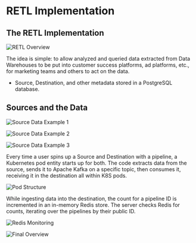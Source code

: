 # RETL Implementation

## The RETL Implementation

![RETL Overview](https://res-console.cloudinary.com/dhxeo4rvc/thumbnails/v1/image/upload/v1728053181/U2NyZWVuX1Nob3RfMjAyNC0xMC0wNF9hdF83LjI0LjMzX0FNX295ZWVtMg==/drilldown)

The idea is simple: to allow analyzed and queried data extracted from Data Warehouses to be put into customer success platforms, ad platforms, etc., for marketing teams and others to act on the data.

- Source, Destination, and other metadata stored in a PostgreSQL database.

## Sources and the Data

![Source Data Example 1](https://res-console.cloudinary.com/dhxeo4rvc/thumbnails/v1/image/upload/v1728053181/U2NyZWVuX1Nob3RfMjAyNC0xMC0wNF9hdF83LjI0LjQ5X0FNX2xqYjd5MA==/drilldown)

![Source Data Example 2](https://res-console.cloudinary.com/dhxeo4rvc/thumbnails/v1/image/upload/v1728053180/U2NyZWVuX1Nob3RfMjAyNC0xMC0wNF9hdF83LjE1LjU5X0FNX255dW13bg==/drilldown)

![Source Data Example 3](https://res-console.cloudinary.com/dhxeo4rvc/thumbnails/v1/image/upload/v1728053181/U2NyZWVuX1Nob3RfMjAyNC0xMC0wNF9hdF83LjE3LjAwX0FNX3JncTRjdg==/drilldown)

Every time a user spins up a Source and Destination with a pipeline, a Kubernetes pod entity starts up for both. The code extracts data from the source, sends it to Apache Kafka on a specific topic, then consumes it, receiving it in the destination all within K8S pods.

![Pod Structure](https://res-console.cloudinary.com/dhxeo4rvc/thumbnails/v1/image/upload/v1728053181/U2NyZWVuX1Nob3RfMjAyNC0xMC0wNF9hdF83LjE3LjU3X0FNX3ZwMGI0eQ==/drilldown)

While ingesting data into the destination, the count for a pipeline ID is incremented in an in-memory Redis store. The server checks Redis for counts, iterating over the pipelines by their public ID.

![Redis Monitoring](https://res-console.cloudinary.com/dhxeo4rvc/thumbnails/v1/image/upload/v1728053181/U2NyZWVuX1Nob3RfMjAyNC0xMC0wNF9hdF83LjE3LjMwX0FNX3E3ZTB2aA==/drilldown)

![Final Overview](https://res-console.cloudinary.com/dhxeo4rvc/thumbnails/v1/image/upload/v1728057701/U2NyZWVuX1Nob3RfMjAyNC0xMC0wNF9hdF85LjAxLjE0X0FNX2ltbHlmcQ==/drilldown)
